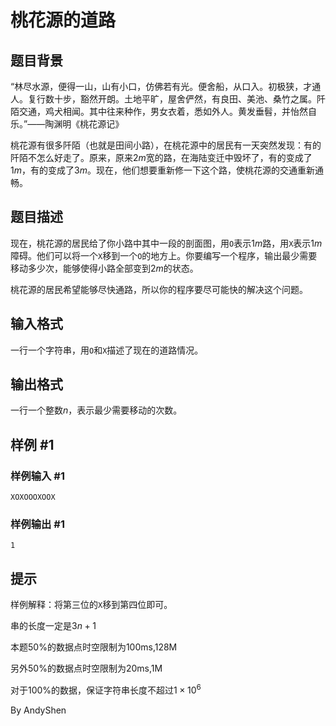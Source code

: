 # 桃花源的道路

## 题目背景

“林尽水源，便得一山，山有小口，仿佛若有光。便舍船，从口入。初极狭，才通人。复行数十步，豁然开朗。土地平旷，屋舍俨然，有良田、美池、桑竹之属。阡陌交通，鸡犬相闻。其中往来种作，男女衣着，悉如外人。黄发垂髫，并怡然自乐。”——陶渊明《桃花源记》

桃花源有很多阡陌（也就是田间小路），在桃花源中的居民有一天突然发现：有的阡陌不怎么好走了。原来，原来$2m$宽的路，在海陆变迁中毁坏了，有的变成了$1m$，有的变成了$3m$。现在，他们想要重新修一下这个路，使桃花源的交通重新通畅。

## 题目描述

现在，桃花源的居民给了你小路中其中一段的剖面图，用`O`表示$1m$路，用`X`表示$1m$障碍。他们可以将一个`X`移到一个`O`的地方上。你要编写一个程序，输出最少需要移动多少次，能够使得小路全部变到$2m$的状态。

桃花源的居民希望能够尽快通路，所以你的程序要尽可能快的解决这个问题。

## 输入格式

一行一个字符串，用`O`和`X`描述了现在的道路情况。

## 输出格式

一行一个整数$n$，表示最少需要移动的次数。

## 样例 #1

### 样例输入 #1

```
XOXOOOXOOX
```

### 样例输出 #1

```
1
```

## 提示

样例解释：将第三位的`X`移到第四位即可。

串的长度一定是$3n+1$

本题$50\%$的数据点时空限制为100ms,128M

另外$50\%$的数据点时空限制为20ms,1M

对于$100\%$的数据，保证字符串长度不超过$1 \times 10^6$

By AndyShen